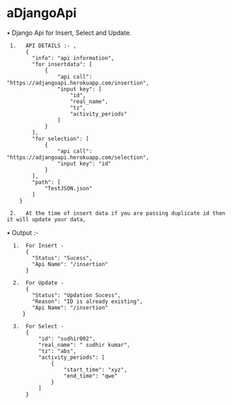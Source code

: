 # aDjangoApi


•    Django Api for Insert, Select and Update.

     1.   API DETAILS :- ,
          {
            "info": "api information",
            "for insertdata": [
                {
                    "api call": "https://adjangoapi.herokuapp.com/insertion",
                    "input key": [
                        "id",
                        "real_name",
                        "tz",
                        "activity_periods"
                    ]
                }
            ],
            "for selection": [
                {
                    "api call": "https://adjangoapi.herokuapp.com/selection",
                    "input key": "id"
                }
            ],
            "path": [
                "TestJSON.json"
            ]
        }
        
     2.   At the time of insert data if you are passing duplicate id then it will update your data,
     
•    Output :-
      
      1.  For Insert - 
          {
            "Status": "Sucess",
            "Api Name": "/insertion"
          }
          
      2.  For Update - 
          {
            "Status": "Updation Sucess",
            "Reason": "ID is already existing",
            "Api Name": "/insertion"
         }
         
      3.  For Select - 
          {
              "id": "sudhir002",
              "real_name": " sudhir kumar",
              "tz": "abs",
              "activity_periods": [
                  {
                      "start_time": "xyz",
                      "end_time": "qwe"
                  }
              ]
          }
          
         

